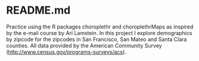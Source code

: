 # README.md

Practice using the R packages choroplethr and choroplethrMaps as inspired by the e-mail course by Ari Lamstein. In this project I explore demographics by zipcode for the zipcodes in San Francisco, San Mateo and Santa Clara counties. All data provided by the American Community Survey (http://www.census.gov/programs-surveys/acs).
